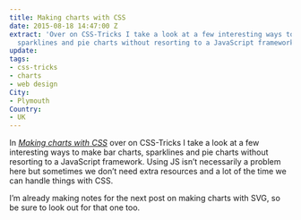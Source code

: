```yaml
---
title: Making charts with CSS
date: 2015-08-18 14:47:00 Z
extract: 'Over on CSS-Tricks I take a look at a few interesting ways to make bar charts,
  sparklines and pie charts without resorting to a JavaScript framework. '
update: 
tags:
- css-tricks
- charts
- web design
City:
- Plymouth
Country:
- UK
---
```


In *[Making charts with CSS](https://css-tricks.com/making-charts-with-css/)* over on CSS-Tricks I take a look at a few interesting ways to make bar charts, sparklines and pie charts without resorting to a JavaScript framework. Using JS isn’t necessarily a problem here but sometimes we don’t need extra resources and a lot of the time we can handle things with CSS.

I’m already making notes for the next post on making charts with SVG, so be sure to look out for that one too.
